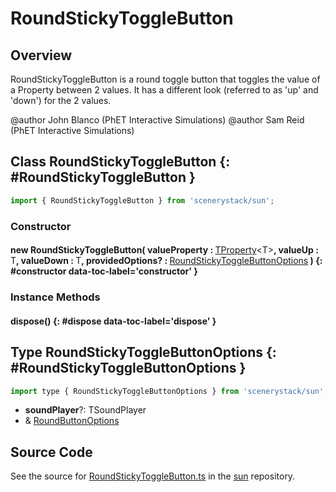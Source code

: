 # RoundStickyToggleButton

## Overview

RoundStickyToggleButton is a round toggle button that toggles the value of a Property between 2 values.
It has a different look (referred to as 'up' and 'down') for the 2 values.

@author John Blanco (PhET Interactive Simulations)
@author Sam Reid (PhET Interactive Simulations)

## Class RoundStickyToggleButton {: #RoundStickyToggleButton }


```js
import { RoundStickyToggleButton } from 'scenerystack/sun';
```
### Constructor

#### new RoundStickyToggleButton( valueProperty : <span style="font-weight: 400;">[TProperty](../axon/TProperty.md)&lt;T&gt;</span>, valueUp : <span style="font-weight: 400;">T</span>, valueDown : <span style="font-weight: 400;">T</span>, providedOptions? : <span style="font-weight: 400;">[RoundStickyToggleButtonOptions](../sun/RoundStickyToggleButton.md#RoundStickyToggleButtonOptions)</span> ) {: #constructor data-toc-label='constructor' }

### Instance Methods

#### dispose() {: #dispose data-toc-label='dispose' }



## Type RoundStickyToggleButtonOptions {: #RoundStickyToggleButtonOptions }


```js
import type { RoundStickyToggleButtonOptions } from 'scenerystack/sun';
```


- **soundPlayer**?: TSoundPlayer
- &amp; [RoundButtonOptions](../sun/RoundButton.md#RoundButtonOptions)




## Source Code

See the source for [RoundStickyToggleButton.ts](https://github.com/phetsims/sun/blob/main/js/buttons/RoundStickyToggleButton.ts) in the [sun](https://github.com/phetsims/sun) repository.
